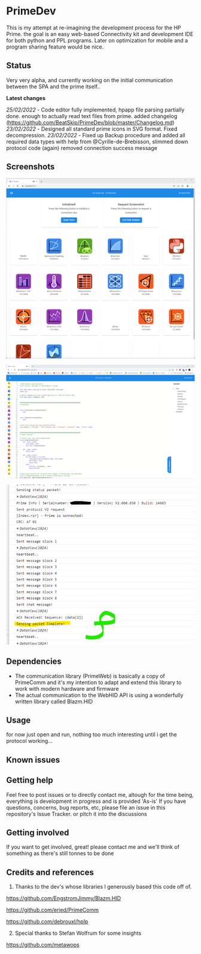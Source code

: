 
# PrimeDev

This is my attempt at re-imagining the development process for the HP Prime.
the goal is an easy web-based Connectivity kit and development IDE for both
python and PPL programs. Later on optimization for mobile and a program sharing 
feature would be nice.

## Status
Very very alpha, and currently working on the initial communication between the SPA and the prime itself..

**Latest changes**

*25/02/2022* - Code editor fully implemented, hpapp file parsing partially done. enough to actually read text files from prime. added changelog (https://github.com/BeatSkip/PrimeDev/blob/master/Changelog.md)
*23/02/2022* - Designed all standard prime icons in SVG format. Fixed decompression.
*23/02/2022* - Fixed up Backup procedure and added all required data types with help from @Cyrille-de-Brebisson, slimmed down protocol code (again) removed connection success message

## Screenshots

![intro](https://github.com/BeatSkip/PrimeDev/blob/master/img/screenshot_intro.png?raw=true)


![ide](https://github.com/BeatSkip/PrimeDev/blob/master/img/screenshot_ide1.png?raw=true)


![screenshot](https://github.com/BeatSkip/PrimeDev/blob/master/img/img_multipartcompressedtransfer.png?raw=true)


## Dependencies

- The communication library (PrimeWeb) is basically a copy of PrimeComm and it's my intention to adapt and extend this library to work with modern hardware and firmware
- The actual communication to the WebHID API is using a wonderfully written library called Blazm.HID


## Usage

for now just open and run, nothing too much interesting until i get the protocol working...

## Known issues

## Getting help
Feel free to post issues or to directly contact me, altough for the time being, everything is development in progress and is provided 'As-is'
If you have questions, concerns, bug reports, etc, please file an issue in this repository's Issue Tracker. or pitch it into the discussions

## Getting involved
If you want to get involved, great! please contact me and we'll think of something as there's still tonnes to be done

## Credits and references 

1. Thanks to the dev's whose libraries I generously based this code off of.

https://github.com/EngstromJimmy/Blazm.HID

https://github.com/eried/PrimeComm

https://github.com/debrouxl/hplp

2. Special thanks to Stefan Wolfrum for some insights

https://github.com/metawops